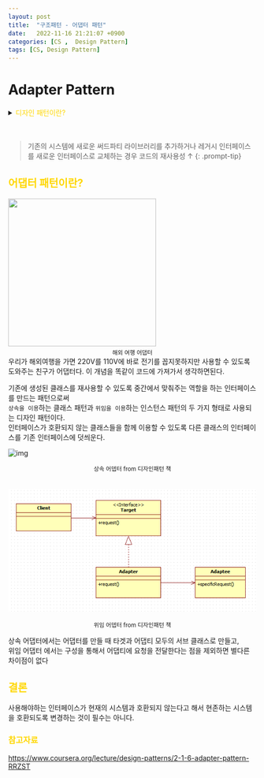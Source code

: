 ```yaml
---
layout: post
title:  "구조패턴 - 어댑터 패턴"
date:   2022-11-16 21:21:07 +0900
categories: [CS ,  Design Pattern]
tags: [CS, Design Pattern]
---
```

# Adapter Pattern

<details>
<summary><span style="color: gold"> 디자인 패턴이란? </span></summary>
<div markdown="1">
## <span style="color: gold"> 디자인 패턴이란? </span>
- 디자인 패턴은 소프트웨어 공학의 소프트웨어 설계에서 공통으로 발생하는 문제를 자주 쓰이는 설계 방법을 정리한 패턴이다.
- 디자인 패턴을 참고하여 개발하면 효율성과 유지보수성, 운용성이 높아지며, 프로그램 최적화가 된다고 한다.
　 

디자인 패턴을 목적과 범위로 나눌수 있다

|구분|유형|설명|
|:---:|:---:|:---|
| |생성|객체 인스턴스 생성에 관여, 클래스 정의와 객체 생성 방식을 구조화, 캡슐화를 수행|
|목적|구조|더 큰 구조 형성 목적으로 클래스나 객체의 조합을 다루는 패턴|
|    |행위|클래스나 객체들이 상호작용하는 방법과 역할 분담을 다루는 패턴|
|범위|클래스|클래스간 관련성(상속), 컴파일 시 정적으로 결정|
|    |객체|객체 간 관련성을 다루는 패턴, 런타임 시 동적으로 결정|

---
</div>
</details>  
  
　

>기존의 시스템에 새로운 써드파티 라이브러리를 추가하거나 레거시 인터페이스를 새로운 인터페이스로 교체하는 경우
>코드의 재사용성 ↑
{: .prompt-tip}

## <span style="color: gold"> 어댑터 패턴이란? </span>

<img src="https://sitem.ssgcdn.com/83/84/78/item/1000034788483_i1_1100.jpg" width="300" height="300">
<center><small> 해외 여행 어댑터 </small></center>  
우리가 해외여행을 가면 220V를 110V에 바로 전기를 꼽지못하지만 사용할 수 있도록 도와주는 친구가 어댑터다.  
이 개념을 똑같이 코드에 가져가서 생각하면된다.

기존에 생성된 클래스를 재사용할 수 있도록 중간에서 맞춰주는 역할을 하는 인터페이스를 만드는 패턴으로써  
`상속을 이용`하는 클래스 패턴과 `위임을 이용`하는 인스턴스 패턴의 두 가지 형태로 사용되는 디자인 패턴이다.  
인터페이스가 호환되지 않는 클래스들을 함께 이용할 수 있도록 다른 클래스의 인터페이스를 기존 인터페이스에 덧씌운다.

![img](https://t1.daumcdn.net/cfile/tistory/24231F4C575EACA210)

<center><small> 상속 어뎁터 from 디자인패턴 책 </small></center>
　　

![img](https://github.com/msKim92/msKim92.github.io/blob/main/images/design/%EA%B0%9D%EC%B2%B4%EC%96%B4%EB%8C%91%ED%84%B0.png?raw=true)
<center><small> 위임 어뎁터 from 디자인패턴 책 </small></center>


상속 어댑터에서는 어댑터를 만들 때 타겟과 어댑티 모두의 서브 클래스로 만들고,  
위임 어댑터 에서는 구성을 통해서 어댑티에 요청을 전달한다는 점을 제외하면 별다른 차이점이 없다

## <span style="color: gold"> 결론 </span>

사용해야하는 인터페이스가 현재의 시스템과 호환되지 않는다고 해서 현존하는 시스템을 호환되도록 변경하는 것이 필수는 아니다.  


### <span style="color: gold"> 참고자료 </span>

https://www.coursera.org/lecture/design-patterns/2-1-6-adapter-pattern-RRZST